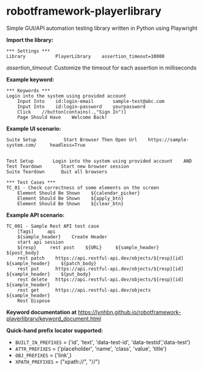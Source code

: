 # robotframework-playerlibrary
Simple GUI/API automation testing library written in Python using Playwright

**Import the library:**
```
*** Settings ***
Library           PlayerLibrary    assertion_timeout=10000    
```
_assertion_timeout_: Customize the timeout for each assertion in milliseconds

**Example keyword:**
```
*** Keywords ***
Login into the system using provided account
    Input Into    id:login-email       sample-test@abc.com
    Input Into    id:login-password    yourpassword
    Click    //button[contains(.,"Sign In")]
    Page Should Have    Welcome Back!

```
**Example UI scenario:**
```
Suite Setup          Start Browser Then Open Url    https://sample-system.com/     headless=True


Test Setup       Login into the system using provided account    AND
Test Teardown       Start new browser session
Suite Teardown      Quit all browsers

*** Test Cases ***
TC_01 - Check correctness of some elements on the screen
    Element Should Be Shown    ${calendar_picker}
    Element Should Be Shown    ${apply_btn}
    Element Should Be Shown    ${clear_btn}
```
**Example API scenario:**
```
TC_001 - Sample Rest API test case
    [Tags]     api    
    ${sample_header}    Create Header
    start api session
    ${resp}     rest post    ${URL}     ${sample_header}     ${post_body}
    rest patch    https://api.restful-api.dev/objects/${resp}[id]     ${sample_header}    ${patch_body}
    rest put      https://api.restful-api.dev/objects/${resp}[id]     ${sample_header}    ${put_body}
    rest delete   https://api.restful-api.dev/objects/${resp}[id]     ${sample_header}
    rest get      https://api.restful-api.dev/objects                 ${sample_header}
    Rest Dispose
```

**Keyword documentation at** https://lynhbn.github.io/robotframework-playerlibrary/keyword_document.html

**Quick-hand prefix locator supported:**
- `BUILT_IN_PREFIXES` = ('id', 'text', 'data-test-id', 'data-testid','data-test')
- `ATTR_PREFIXES` = ('placeholder', 'name', 'class', 'value', 'title')
- `OBJ_PREFIXES` = ('link',)
- `XPATH_PREFIXES` = ("xpath://", "//")